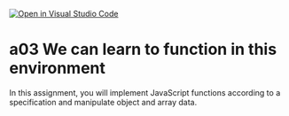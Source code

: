 [![Open in Visual Studio Code](https://classroom.github.com/assets/open-in-vscode-f059dc9a6f8d3a56e377f745f24479a46679e63a5d9fe6f495e02850cd0d8118.svg)](https://classroom.github.com/online_ide?assignment_repo_id=5842065&assignment_repo_type=AssignmentRepo)
# a03 We can learn to function in this environment
In this assignment, you will implement JavaScript functions according to a specification and manipulate object and array data.
